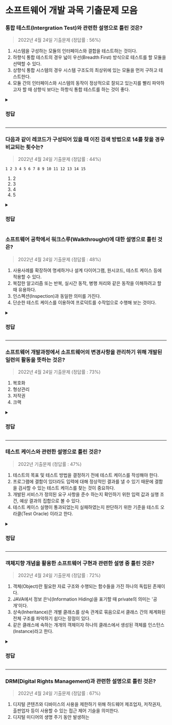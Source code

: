 # 소프트웨어 개발 과목 기출문제 모음

### 통합 테스트(Intergration Test)와 관련한 설명으로 틀린 것은?
> 2022년 4월 24일 기출문제 (정답률 : 56%)

1. 시스템을 구성하는 모듈의 인터페이스와 결합을 테스트하는 것이다.
2. 하향식 통합 테스트의 경우 넓이 우선(Breadth First) 방식으로 테스트를 할 모듈을 선택할 수 있다.
3. 상향식 통합 시스템의 경우 시스템 구조도의 최상위에 있는 모듈을 먼저 구하고 테스트한다.
4. 모듈 간의 인터페이스와 시스템의 동작이 정상적으로 잘되고 있는지를 빨리 파악하고자 할 때 상향식 보다는 하항식 통합 테스트를 하는 것이 좋다.

<details>
<summary><h3>정답</h3></summary>

### 3번

<문제 해설>
<br>
<br>
* 상향식 통합 테스트(Bottom Up Intergration Test)
  * 프로그램의 하위 모듈에서 상위 모듈 방향으로 통합
  * 하나의 주요 제어 모듈과 관련된 종속 모듈의 그룹인 클러스터 필요
* 하향식 통합 테스트(Top Down Intergration Test)
  * 프로그램의 상위 모듈에서 하위 모듈 방향으로 통합
  * 깊이 우선 통합법, 넓이 우선 통합법 사용
  * 초기부터 사용자에게 시스템 구조도를 보여줌
</details>

---

### 다음과 같이 레코드가 구성되어 있을 때 이진 검색 방법으로 14를 찾을 경우 비교되는 횟수는?
> 2022년 4월 24일 기출문제 (정답률 : 44%)
```
1 2 3 4 5 6 7 8 9 10 11 12 13 14 15
```
1. 2
2. 3
3. 4
4. 5

<details>
<summary><h3>정답</h3></summary>

### 2번

<문제 해설>
<br>
<br>
1. 먼저 배열의 중간 값 검색(8)
2. 중간 값과 찾을 값 비교(1번 비교)
3. 찾을 값이 중간 값보다 크므로 중간 값의 오른쪽 배열 비교(9 ~ 15)
4. 다시 배열의 중간 값 검색(12)
5. 중간 값과 찾을 값 비교(2번 비교)
6. 찾을 값이 중간 값보다 크므로 중간 값의 오른쪽 배열 비교(13 ~ 15)
7. 다시 배열의 중간 값 검색(14)
8. 중간 값 비교 시 동일(3번 비교)
<br>
<br>
총 3번 비교
</details>

### 소프트웨어 공학에서 워크스루(Walkthrought)에 대한 설명으로 틀린 것은?
> 2022년 4월 24일 기출문제 (정답률 : 48%)
1. 사용사례를 확장하여 명세하거나 설계 다이어그램, 원시코드, 테스트 케이스 등에 적용할 수 있다.
2. 복잡한 알고리즘 또는 반복, 실시간 동작, 병행 처리와 같은 동작을 이해하려고 할 때 유용하다.
3. 인스펙션(Inspection)과 동일한 의미를 가진다.
4. 단순한 테스트 케이스를 이용하여 프로덕트를 수작업으로 수행해 보는 것이다.

<details>
<summary><h3>정답</h3></summary>

### 3번

<문제 해설>
<br>
<br>
* 워크스루 : 요구사항 명세서 작성자를 포함하여 사전 검토한 후에 짧은 검토 회의를 통해 결함을 발견
* 인스펙션 : 요구사항 명세서 작성자를 제외한 다른 검토 전문가들이 요구사항 명세서를 확인하면서 결함을 발견
</details>

---

### 소프트웨어 개발과정에서 소프트웨어의 변경사항을 관리하기 위해 개발된 일련의 활동을 뜻하는 것은?
> 2022년 4월 24일 기출문제 (정답률 : 73%)
1. 복호화
2. 형상관리
3. 저작권
4. 크랙

<details>
<summary><h3>정답</h3></summary>

### 2번

<문제 해설>
<br>
<br>
* 복호화 : 디코딩, 부호화된 데이터를 부호화 되기 전으로 돌리는 상태, 즉 사람이 읽을 수 있는 형태로 변환하는 것
* 저작권 : 창작물을 만든이가 자기 저작물에 가지는 법적 권리
* 크랙 : 소프트웨어 크랙을 비활성화 하거나 제거하는 것
</details>

---

### 테스트 케이스와 관련한 설명으로 틀린 것은?
> 2022년 기출문제 (정답률 : 47%)
1. 테스트의 목표 및 테스트 방법을 결정하기 전에 테스트 케이스를 작성해야 한다.
2. 프로그램에 결함이 있더라도 입력에 대해 정상적인 결과를 낼 수 있기 때문에 결함을 검사할 수 있는 테스트 케이스를 찾는 것이 중요하다.
3. 개발된 서비스가 정의된 요구 사항을 준수 하는지 확인하기 위한 입력 값과 실행 조건, 예상 결과의 집합으로 볼 수 있다.
4. 테스트 케이스 실행이 통과되었는지 실패하였는지 판단하기 위한 기준을 테스트 오라클(Test Oracle) 이라고 한다.

<details>
<summary><h3>정답</h3></summary>

### 1번

<문제 해설>
<br>
<br>
* 테스트 케이스(Test Case)
  * 구현된 소프트웨어가 사용자의 요구사항을 정확하게 준수했는지를 확인하기 위해 설계된 입력값, 실행 조건, 기대 결과 등으로 테스트 항목에 대한 명세서를 의미
  * 테스트 목표 및 테스트 방법을 결정하고 테스트 케이스 작성
</details>

---

### 객체지향 개념을 활용한 소프트웨어 구현과 관련한 설명 중 틀린 것은?
> 2022년 4월 24일 기출문제 (정답률 : 72%)
1. 객체(Object)란 필요한 자료 구조와 수행되는 함수들을 가진 하나의 독립된 존재이다.
2. JAVA에서 정보 은닉(Information Hiding)을 표기할 때 private의 의미는 '공개'이다.
3. 상속(Inheritance)은 개별 클래스를 상속 관계로 묶음으로서 클래스 간의 체계화된 전체 구조를 파악하기 쉽다는 장점이 있다.
4. 같은 클래스에 속하는 개개의 객체이자 하나의 클래스에서 생성된 객체를 인스턴스(Instance)라고 한다.

<details>
<summary><h3>정답</h3></summary>

### 2번

<문제 해설>
<br>
<br>
* private은 접근금지 지시자로, 공개는 public 사용
</details>

---

### DRM(Digital Rights Management)과 관련한 설명으로 틀린 것은?
> 2022년 4월 24일 기출문제 (정답률 : 67%)
1. 디지털 콘텐츠와 디바이스의 사용을 제한하기 위해 하드웨어 제조업자, 저작권자, 출판업자 등이 사용할 수 있는 접근 제어 기슬을 의미한다.
2. 디지털 미디어의 생명 주기 동안 발생하는 



